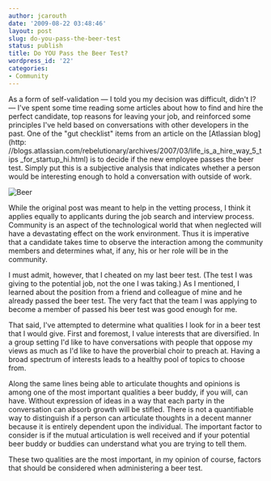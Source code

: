 ```yaml
---
author: jcarouth
date: '2009-08-22 03:48:46'
layout: post
slug: do-you-pass-the-beer-test
status: publish
title: Do YOU Pass the Beer Test?
wordpress_id: '22'
categories:
- Community
---
```


As a form of self-validation — I told you my decision was difficult, didn't I?
— I've spent some time reading some articles about how to find and hire the
perfect candidate, top reasons for leaving your job, and reinforced some
principles I've held based on conversations with other developers in the past.
One of the "gut checklist" items from an article on the [Atlassian blog](http:
//blogs.atlassian.com/rebelutionary/archives/2007/03/life_is_a_hire_way_5_tips
_for_startup_hi.html) is to decide if the new employee passes the beer test.
Simply put this is a subjective analysis that indicates whether a person would
be interesting enough to hold a conversation with outside of work.

![Beer](http://carouth.com/wp-content/uploads/2009/08/istock_beer_small.jpg)

While the original post was meant to help in the vetting process, I think it
applies equally to applicants during the job search and interview process.
Community is an aspect of the technological world that when neglected will
have a devastating effect on the work environment. Thus it is imperative that
a candidate takes time to observe the interaction among the community members
and determines what, if any, his or her role will be in the community.

I must admit, however, that I cheated on my last beer test. (The test I was
giving to the potential job, not the one I was taking.) As I mentioned, I
learned about the position from a friend and colleague of mine and he already
passed the beer test. The very fact that the team I was applying to become a
member of passed his beer test was good enough for me.

That said, I've attempted to determine what qualities I look for in a beer
test that I would give. First and foremost, I value interests that are
diversified. In a group setting I'd like to have conversations with people
that oppose my views as much as I'd like to have the proverbial choir to
preach at. Having a broad spectrum of interests leads to a healthy pool of
topics to choose from.

Along the same lines being able to articulate thoughts and opinions is among
one of the most important qualities a beer buddy, if you will, can have.
Without expression of ideas in a way that each party in the conversation can
absorb growth will be stifled. There is not a quantifiable way to distinguish
if a person can articulate thoughts in a decent manner because it is entirely
dependent upon the individual. The important factor to consider is if the
mutual articulation is well received and if your potential beer buddy or
buddies can understand what you are trying to tell them.

These two qualities are the most important, in my opinion of course, factors
that should be considered when administering a beer test.

